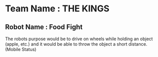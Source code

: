 # Team Name : THE KINGS

## Robot Name : Food Fight

The robots purpose would be to drive on wheels while holding an object (apple, etc.) and it would be able to throw the object a short distance. (Mobile Status)
